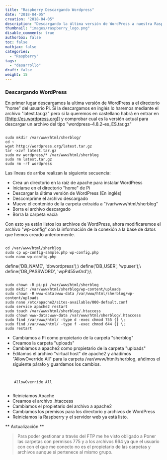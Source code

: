 ```yaml
---
title: "Raspberry Descargando Wordpress"
date: "2018-04-05"
creation: "2018-04-05"
description: "Descargando la última versión de WordPress a nuestra Raspberry Pi."
thumbnail: "images/raspberry_logo.png"
disable_comments: true
authorbox: false
toc: false
mathjax: false
categories:
  - "Raspberry"
tags:
  - "desarrollo"
draft: false
weight: 15
---
```

### Descargando WordPress

En primer lugar descargamos la ultima versión de WordPress a el directorio "home" del usuario Pi.  Si la descargamos en inglés lo haremos mediante el archivo "latest.tar.gz" pero si la queremos en castellano habrá en entrar en [[http://es.wordpress.org]] y comprobar cual es la versión actual para descargar un archivo del tipo "wordpress-4.8.2-es_ES.tar.gz"

<code>
sudo mkdir /var/www/html/sherblog/
cd ~
wget http://wordpress.org/latest.tar.gz
tar -xzvf latest.tar.gz
sudo mv wordpress/* /var/www/html/sherblog
sudo rm latest.tar.gz
sudo rm -rf wordpress
</code>

Las líneas de arriba realizan la siguiente secuencia:
  * Crea un directorio en la raiz de apache para instalar WordPress
  * Iniciarse en el directorio "home" de Pi
  * Descargar la última versión de WordPress (En inglés)
  * Descomprime el archivo descargado
  * Mueve el contenido de la carpeta extraida a "/var/www/html/sherblog"
  * Borra el archivo descargado
  * Borra la carpeta vacía

Con esto ya están listos los archivos de WordPress, ahora modificaremos el archivo "wp-config" con la información de la conexión a la base de datos que hemos creado anteriormente.

<code>
cd /var/www/html/sherblog
sudo cp wp-config-sample.php wp-config.php
sudo nano wp-config.php
</code>

define('DB_NAME', 'dbwordpress');\\
define('DB_USER', 'wpuser');\\
define('DB_PASSWORD', 'wpP455w0rd');\\

<code>
sudo chown -R pi:pi /var/www/html/sherblog
sudo mkdir /var/www/html/sherblog/wp-content/uploads
sudo chown -R www-data:www-data /var/www/html/sherblog/wp-content/uploads
sudo nano /etc/apache2/sites-available/000-default.conf
sudo service apache2 restart
sudo touch /var/www/html/sherblog/.htaccess
sudo chown www-data:www-data /var/www/html/sherblog/.htaccess
sudo find /var/www/html/ -type d -exec chmod 755 {} \;
sudo find /var/www/html/ -type f -exec chmod 644 {} \;
sudo restart
</code>

  * Cambiamos a Pi como propietario de la carpeta "sherblog"
  * Creamos la carpeta "uploads"
  * Cambiamos a apache2 como propietario de la carpeta "uploads"
  * Editamos el archivo "virtual host" de apache2 y añadimos "AllowOverride All" para la carpeta /var/www/html/sherblog, añdimos el siguiente párafo y guardamos los cambios.

<code>
<Directory /var/www/html/sherblog>
    AllowOverride All
</Directory>
</code>

* Reiniciamos Apache
* Creamos el archivo .htaccess
* Cambiamos el propietario del archivo a apache2
* Cambiamos los premisos para los directorio y archivos de WordPress
* Reiniciamos la Raspberry y el servidor web ya está listo.


** Actualización **
> Para poder gestionar a través del FTP me he visto obligado a Poner las carpetas con permisos 775 y a los archivos 664 ya que el usuario con con el que me conecto no es el propietario de las carpetas y archivos aunque si pertenece al mismo grupo.
